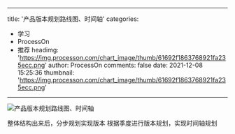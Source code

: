 
---
title: '产品版本规划路线图、时间轴'
categories: 
 - 学习
 - ProcessOn
 - 推荐
headimg: 'https://img.processon.com/chart_image/thumb/61692f1863768921fa235ecc.png'
author: ProcessOn
comments: false
date: 2021-12-08 15:25:36
thumbnail: 'https://img.processon.com/chart_image/thumb/61692f1863768921fa235ecc.png'
---

<div>   
<img class="thumb" alt="产品版本规划路线图、时间轴" src="https://img.processon.com/chart_image/thumb/61692f1863768921fa235ecc.png" referrerpolicy="no-referrer">
<p>整体结构出来后，分步规划实现版本
根据季度进行版本规划，实现时间轴规划</p>  
</div>
            